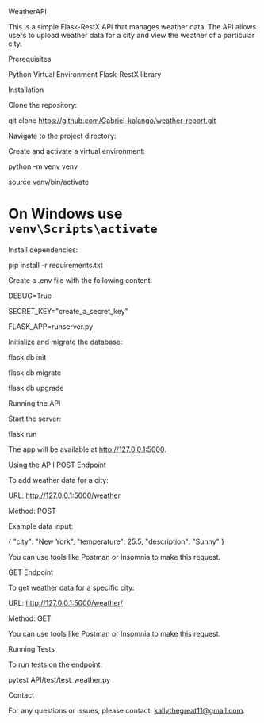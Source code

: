 WeatherAPI


This is a simple Flask-RestX API that manages weather data. The API allows users to upload weather data for a city and view the weather of a particular city.

Prerequisites

Python
Virtual Environment
Flask-RestX library

Installation

Clone the repository:

git clone https://github.com/Gabriel-kalango/weather-report.git

Navigate to the project directory:

Create and activate a virtual environment:

python -m venv venv

source venv/bin/activate 

 # On Windows use `venv\Scripts\activate`

Install dependencies:


pip install -r requirements.txt

Create a .env file with the following content:


DEBUG=True

SECRET_KEY="create_a_secret_key"

FLASK_APP=runserver.py

Initialize and migrate the database:


flask db init

flask db migrate

flask db upgrade

Running the API

Start the server:


flask run

The app will be available at http://127.0.0.1:5000.

Using the AP
I
POST Endpoint

To add weather data for a city:

URL: http://127.0.0.1:5000/weather

Method: POST

Example data input:

{
    "city": "New York",
    "temperature": 25.5,
    "description": "Sunny"
}

You can use tools like Postman or Insomnia to make this request.

GET Endpoint

To get weather data for a specific city:

URL: http://127.0.0.1:5000/weather/<city name>

Method: GET

You can use tools like Postman or Insomnia to make this request.

Running Tests

To run tests on the endpoint:


pytest API/test/test_weather.py

Contact

For any questions or issues, please contact: kallythegreat11@gmail.com.